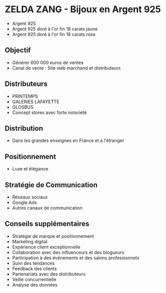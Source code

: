 # ZELDA ZANG - Bijoux en Argent 925
- Argent 925
- Argent 925 doré à l'or fin 18 carats jaune
- Argent 925 doré à l'or fin 18 carats rose

## Objectif
- Générer 600 000 euros de ventes
- Canal de vente : Site web marchand et distributeurs

## Distributeurs
- PRINTEMPS
- GALERIES LAFAYETTE
- GLOSBUS
- Concept stores avec forte notoriété

## Distribution
- Dans les grandes enseignes en France et à l'étranger

## Positionnement
- Luxe et élégance

## Stratégie de Communication
- Réseaux sociaux
- Google Ads
- Autres canaux de communication

## Conseils supplémentaires
- Stratégie de marque et positionnement
- Marketing digital
- Expérience client exceptionnelle
- Collaboration avec des influenceurs et des blogueurs
- Participation à des événements et des salons professionnels
- Suivi des tendances
- Feedback des clients
- Partenariats avec des distributeurs
- Veille concurrentielle
- Analyse des données
